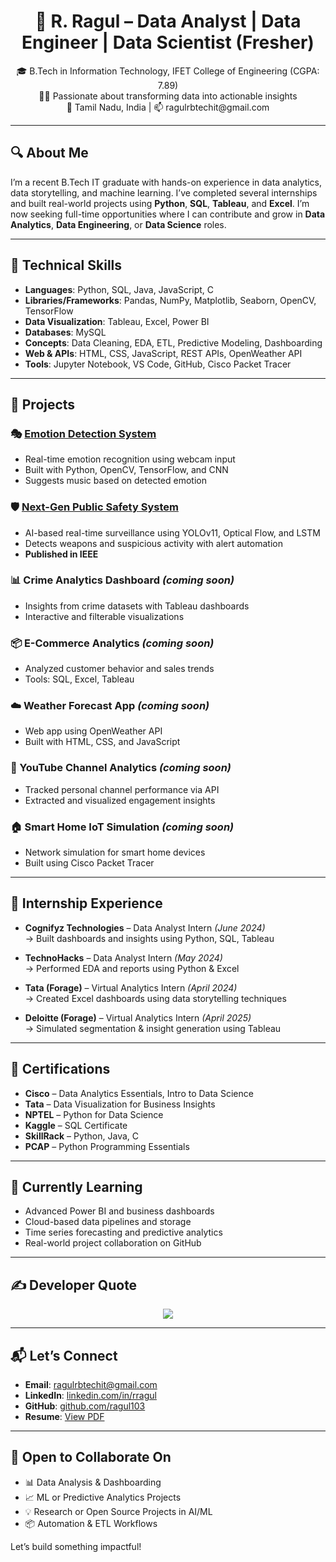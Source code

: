 <h1 align="center">💫 R. Ragul – Data Analyst | Data Engineer | Data Scientist (Fresher)</h1>

<p align="center">
  🎓 B.Tech in Information Technology, IFET College of Engineering (CGPA: 7.89)<br>
  🧑‍💻 Passionate about transforming data into actionable insights<br>
  📍 Tamil Nadu, India | 📫 ragulrbtechit@gmail.com
</p>

---

## 🔍 About Me

I’m a recent B.Tech IT graduate with hands-on experience in data analytics, data storytelling, and machine learning. I’ve completed several internships and built real-world projects using **Python**, **SQL**, **Tableau**, and **Excel**. I’m now seeking full-time opportunities where I can contribute and grow in **Data Analytics**, **Data Engineering**, or **Data Science** roles.

---

## 🧠 Technical Skills

- **Languages**: Python, SQL, Java, JavaScript, C  
- **Libraries/Frameworks**: Pandas, NumPy, Matplotlib, Seaborn, OpenCV, TensorFlow  
- **Data Visualization**: Tableau, Excel, Power BI  
- **Databases**: MySQL  
- **Concepts**: Data Cleaning, EDA, ETL, Predictive Modeling, Dashboarding  
- **Web & APIs**: HTML, CSS, JavaScript, REST APIs, OpenWeather API  
- **Tools**: Jupyter Notebook, VS Code, GitHub, Cisco Packet Tracer

---

## 🚀 Projects

### 🎭 [Emotion Detection System](https://github.com/ragul103/Emotion_Detection.git)
- Real-time emotion recognition using webcam input
- Built with Python, OpenCV, TensorFlow, and CNN
- Suggests music based on detected emotion

### 🛡️ [Next-Gen Public Safety System](https://ieeexplore.ieee.org/document/11011409)
- AI-based real-time surveillance using YOLOv11, Optical Flow, and LSTM
- Detects weapons and suspicious activity with alert automation
- **Published in IEEE**

### 📊 Crime Analytics Dashboard *(coming soon)*
- Insights from crime datasets with Tableau dashboards
- Interactive and filterable visualizations

### 📦 E-Commerce Analytics *(coming soon)*
- Analyzed customer behavior and sales trends
- Tools: SQL, Excel, Tableau

### ☁️ Weather Forecast App *(coming soon)*
- Web app using OpenWeather API
- Built with HTML, CSS, and JavaScript

### 🎯 YouTube Channel Analytics *(coming soon)*
- Tracked personal channel performance via API
- Extracted and visualized engagement insights

### 🏠 Smart Home IoT Simulation *(coming soon)*
- Network simulation for smart home devices
- Built using Cisco Packet Tracer

---

## 💼 Internship Experience

- **Cognifyz Technologies** – Data Analyst Intern *(June 2024)*  
  → Built dashboards and insights using Python, SQL, Tableau

- **TechnoHacks** – Data Analyst Intern *(May 2024)*  
  → Performed EDA and reports using Python & Excel

- **Tata (Forage)** – Virtual Analytics Intern *(April 2024)*  
  → Created Excel dashboards using data storytelling techniques

- **Deloitte (Forage)** – Virtual Analytics Intern *(April 2025)*  
  → Simulated segmentation & insight generation using Tableau

---

## 📜 Certifications

- **Cisco** – Data Analytics Essentials, Intro to Data Science  
- **Tata** – Data Visualization for Business Insights  
- **NPTEL** – Python for Data Science  
- **Kaggle** – SQL Certificate  
- **SkillRack** – Python, Java, C  
- **PCAP** – Python Programming Essentials

---

## 🌱 Currently Learning

- Advanced Power BI and business dashboards  
- Cloud-based data pipelines and storage  
- Time series forecasting and predictive analytics  
- Real-world project collaboration on GitHub

---

## ✍️ Developer Quote

<p align="center">
  <img src="https://quotes-github-readme.vercel.app/api?type=horizontal&theme=gruvbox" />
</p>

---

## 📬 Let’s Connect

- **Email**:               [ragulrbtechit@gmail.com](mailto:ragulrbtechit@gmail.com)  
- **LinkedIn**:            [linkedin.com/in/rragul](https://linkedin.com/in/rragul)  
- **GitHub**:              [github.com/ragul103](https://github.com/ragul103)  
- **Resume**: [View PDF](https://github.com/ragul103/ragul103/blob/main/Ragul_R_Data_Analyst.pdf)
---

## 🤝 Open to Collaborate On

- 📊 Data Analysis & Dashboarding  
- 📈 ML or Predictive Analytics Projects  
- 💡 Research or Open Source Projects in AI/ML  
- 📦 Automation & ETL Workflows

Let’s build something impactful!
